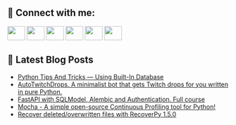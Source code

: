 ## 🔎 Connect with me:
[<img height="32" width="40" src="https://cdn.jsdelivr.net/npm/simple-icons@v5/icons/telegram.svg" />](https://t.me/bullbesh)
[<img height="32" width="40" src="https://cdn.jsdelivr.net/npm/simple-icons@v5/icons/vk.svg" />](https://vk.com/bullbesh)
[<img height="32" width="40" src="https://cdn.jsdelivr.net/npm/simple-icons@v5/icons/twitter.svg" />](https://twitter.com/bullbesh1)
[<img height="32" width="40" src="https://cdn.jsdelivr.net/npm/simple-icons@v5/icons/instagram.svg" />](https://www.instagram.com/bullbesh)
[<img height="32" width="40" src="https://cdn.jsdelivr.net/npm/simple-icons@v5/icons/reddit.svg" />](https://www.reddit.com/user/bullbesh)
[<img height="32" width="40" src="https://cdn.jsdelivr.net/npm/simple-icons@v5/icons/youtube.svg" />](https://www.youtube.com/channel/UCtfjRs6uzgq5mfm8S06WTcg)

## 📕 Latest Blog Posts
<!-- BLOG-POST-LIST:START -->
- [Python Tips And Tricks — Using Built-In Database](https://www.reddit.com/r/Python/comments/ucnftn/python_tips_and_tricks_using_builtin_database/)
- [AutoTwitchDrops. A minimalist bot that gets Twitch drops for you written in pure Python.](https://www.reddit.com/r/Python/comments/ucl9mz/autotwitchdrops_a_minimalist_bot_that_gets_twitch/)
- [FastAPI with SQLModel, Alembic and Authentication. Full course](https://www.reddit.com/r/Python/comments/uck9s7/fastapi_with_sqlmodel_alembic_and_authentication/)
- [Mocha - A simple open-source Continuous Profiling tool for Python!](https://www.reddit.com/r/Python/comments/uci6jw/mocha_a_simple_opensource_continuous_profiling/)
- [Recover deleted/overwritten files with RecoverPy 1.5.0](https://www.reddit.com/r/Python/comments/ucfids/recover_deletedoverwritten_files_with_recoverpy/)
<!-- BLOG-POST-LIST:END -->
